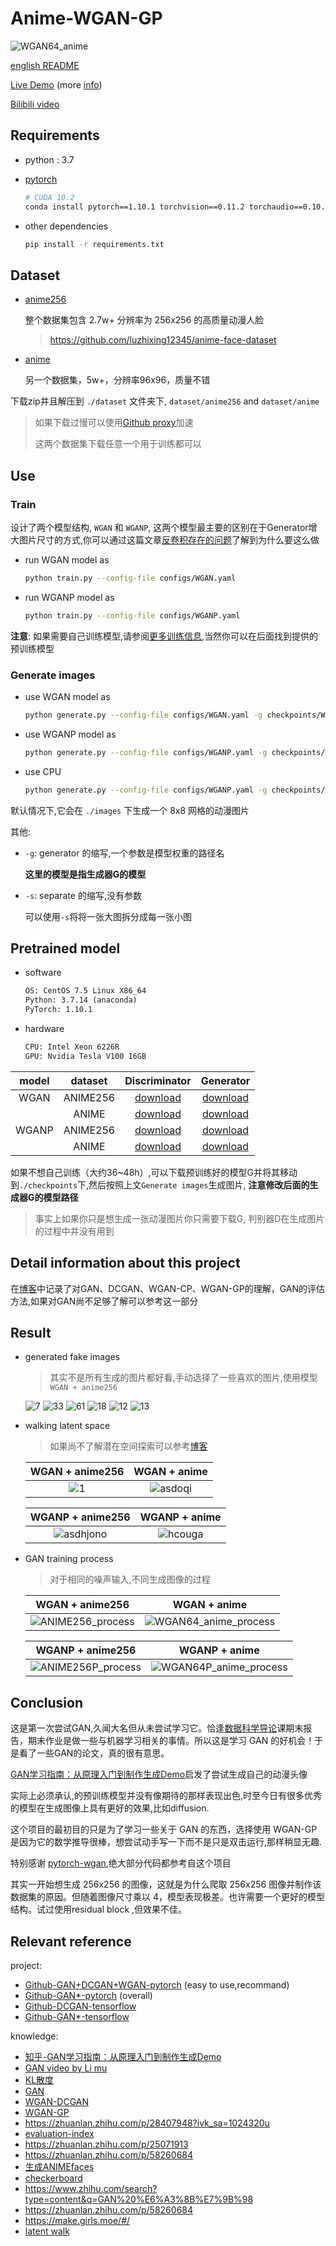 # Anime-WGAN-GP

![WGAN64_anime](https://raw.githubusercontent.com/learner-lu/picbed/master/WGAN64_anime.png)

[english README](en-README.md)

[Live Demo](https://visual.kamilu.top) (more [info](https://github.com/luzhixing12345/pytorch-model-deployment/tree/web-server))

[Bilibili video](https://www.bilibili.com/video/BV1cr4y147s8)

## Requirements

- python : 3.7
- [pytorch](https://pytorch.org/get-started/previous-versions/)

  ```bash
  # CUDA 10.2
  conda install pytorch==1.10.1 torchvision==0.11.2 torchaudio==0.10.1 cudatoolkit=10.2 -c pytorch
  ```

- other dependencies

  ```bash
  pip install -r requirements.txt
  ```

## Dataset

- [anime256](https://github.com/luzhixing12345/anime-face-dataset/releases/download/v0.0.1/anime256.zip)

  整个数据集包含 2.7w+ 分辨率为 256x256 的高质量动漫人脸

  > https://github.com/luzhixing12345/anime-face-dataset

- [anime](https://github.com/luzhixing12345/Anime-WGAN/releases/download/v0.0.2/faces.zip)

  另一个数据集，5w+，分辨率96x96，质量不错

下载zip并且解压到 `./dataset` 文件夹下, `dataset/anime256` and `dataset/anime`

> 如果下载过慢可以使用[Github proxy](https://ghproxy.com/)加速
>
> 这两个数据集下载任意一个用于训练都可以

## Use

### Train

设计了两个模型结构, `WGAN` 和 `WGANP`, 这两个模型最主要的区别在于Generator增大图片尺寸的方式,你可以通过这篇文章[反卷积存在的问题](https://distill.pub/2016/deconv-checkerboard/)了解到为什么要这么做

- run WGAN model as

  ```bash
  python train.py --config-file configs/WGAN.yaml
  ```

- run WGANP model as

  ```bash
  python train.py --config-file configs/WGANP.yaml
  ```

**注意**: 如果需要自己训练模型,请参阅[更多训练信息](./train-info.md),当然你可以在后面找到提供的预训练模型

### Generate images

- use WGAN model as

  ```bash
  python generate.py --config-file configs/WGAN.yaml -g checkpoints/WGAN/WGAN_G_epoch_39999.pth
  ```

- use WGANP model as

  ```bash
  python generate.py --config-file configs/WGANP.yaml -g checkpoints/WGANP/WGANP_G_epoch_39999.pth
  ```

- use CPU

  ```bash
  python generate.py --config-file configs/WGANP.yaml -g checkpoints/WGANP_G_ANIME256.pth MODEL.DEVICE cpu
  ```

默认情况下,它会在 `./images` 下生成一个 8x8 网格的动漫图片

其他:

- `-g`: generator 的缩写,一个参数是模型权重的路径名

  **这里的模型是指生成器G的模型**

- `-s`: separate 的缩写,没有参数

  可以使用`-s`将将一张大图拆分成每一张小图

## Pretrained model

- software

  ```txt
  OS: CentOS 7.5 Linux X86_64
  Python: 3.7.14 (anaconda)
  PyTorch: 1.10.1
  ```

- hardware

  ```txt
  CPU: Intel Xeon 6226R
  GPU: Nvidia Tesla V100 16GB
  ```

|model|dataset|Discriminator|Generator|
|:--:|:--:|:--:|:--:|
|WGAN|ANIME256|[download](https://github.com/luzhixing12345/Anime-WGAN/releases/download/v0.0.4/WGAN_D_ANIME256.pth)|[download](https://github.com/luzhixing12345/Anime-WGAN/releases/download/v0.0.4/WGAN_G_ANIME256.pth)|
||ANIME|[download](https://github.com/luzhixing12345/Anime-WGAN/releases/download/v0.0.4/WGAN_D_ANIME.pth)|[download](https://github.com/luzhixing12345/Anime-WGAN/releases/download/v0.0.4/WGAN_G_ANIME.pth)|
|WGANP|ANIME256|[download](https://github.com/luzhixing12345/Anime-WGAN/releases/download/v0.0.4/WGANP_D_ANIME256.pth)|[download](https://github.com/luzhixing12345/Anime-WGAN/releases/download/v0.0.4/WGANP_G_ANIME256.pth)|
||ANIME|[download](https://github.com/luzhixing12345/Anime-WGAN/releases/download/v0.0.4/WGANP_D_ANIME.pth)|[download](https://github.com/luzhixing12345/Anime-WGAN/releases/download/v0.0.4/WGANP_G_ANIME.pth)|

如果不想自己训练（大约36~48h）,可以下载预训练好的模型G并将其移动到`./checkpoints`下,然后按照上文`Generate images`生成图片, **注意修改后面的生成器G的模型路径**

> 事实上如果你只是想生成一张动漫图片你只需要下载G, 判别器D在生成图片的过程中并没有用到

## Detail information about this project

在[博客](https://luzhixing12345.github.io/tags/GAN/)中记录了对GAN、DCGAN、WGAN-CP、WGAN-GP的理解，GAN的评估方法,如果对GAN尚不足够了解可以参考这一部分

## Result

- generated fake images

  > 其实不是所有生成的图片都好看,手动选择了一些喜欢的图片,使用模型 `WGAN + anime256`

  ![7](https://raw.githubusercontent.com/learner-lu/picbed/master/7.png) ![33](https://raw.githubusercontent.com/learner-lu/picbed/master/33.png) ![61](https://raw.githubusercontent.com/learner-lu/picbed/master/61.png) ![18](https://raw.githubusercontent.com/learner-lu/picbed/master/18.png) ![12](https://raw.githubusercontent.com/learner-lu/picbed/master/12.png) ![13](https://raw.githubusercontent.com/learner-lu/picbed/master/13.png)

- walking latent space

  > 如果尚不了解潜在空间探索可以参考[博客](https://luzhixing12345.github.io/2022/05/18/GAN/GAN%E7%BD%91%E7%BB%9C%E8%AF%A6%E8%A7%A3(%E4%BA%8C)/)

  |WGAN + anime256|WGAN + anime|
  |:--:|:--:|
  |![1](https://raw.githubusercontent.com/learner-lu/picbed/master/walking_latent_space.gif)|![asdoqi](https://raw.githubusercontent.com/learner-lu/picbed/master/asdoqi.gif)|

  |WGANP + anime256|WGANP + anime|
  |:--:|:--:|
  |![asdhjono](https://raw.githubusercontent.com/learner-lu/picbed/master/asdhjono.gif)|![hcouga](https://raw.githubusercontent.com/learner-lu/picbed/master/hcouga.gif)|

- GAN training process

  > 对于相同的噪声输入,不同生成图像的过程

  |WGAN + anime256|WGAN + anime|
  |:--:|:--:|
  |![ANIME256_process](https://raw.githubusercontent.com/learner-lu/picbed/master/ANIME256_process.gif)|![WGAN64_anime_process](https://raw.githubusercontent.com/learner-lu/picbed/master/WGAN64_anime_process.gif)|

  |WGANP + anime256|WGANP + anime|
  |:--:|:--:|
  |![ANIME256P_process](https://raw.githubusercontent.com/learner-lu/picbed/master/ANIME256P_process.gif)|![WGAN64P_anime_process](https://raw.githubusercontent.com/learner-lu/picbed/master/WGAN64P_anime_process.gif)|

## Conclusion

这是第一次尝试GAN,久闻大名但从未尝试学习它。恰逢[数据科学导论](https://github.com/luzhixing12345/data-science-introduction)课期末报告，期末作业是做一些与机器学习相关的事情。所以这是学习 GAN 的好机会！于是看了一些GAN的论文，真的很有意思。

[GAN学习指南：从原理入门到制作生成Demo](https://zhuanlan.zhihu.com/p/24767059)启发了尝试生成自己的动漫头像

实际上必须承认,的预训练模型并没有像期待的那样表现出色,时至今日有很多优秀的模型在生成图像上具有更好的效果,比如diffusion.

这个项目的最初目的只是为了学习一些关于 GAN 的东西，选择使用 WGAN-GP 是因为它的数学推导很棒，想尝试动手写一下而不是只是双击运行,那样稍显无趣.

特别感谢 [pytorch-wgan](https://github.com/Zeleni9/pytorch-wgan),绝大部分代码都参考自这个项目

其实一开始想生成 256x256 的图像，这就是为什么爬取 256x256 图像并制作该数据集的原因。但随着图像尺寸乘以 4，模型表现极差。也许需要一个更好的模型结构。试过使用residual block ,但效果不佳。

## Relevant reference

project:

- [Github-GAN+DCGAN+WGAN-pytorch](https://github.com/Zeleni9/pytorch-wgan) (easy to use,recommand)
- [Github-GAN*-pytorch](https://github.com/eriklindernoren/PyTorch-GAN) (overall)
- [Github-DCGAN-tensorflow](https://github.com/carpedm20/DCGAN-tensorflow)
- [Github-GAN*-tensorflow](https://github.com/YadiraF/GAN)

knowledge:

- [知乎-GAN学习指南：从原理入门到制作生成Demo](https://zhuanlan.zhihu.com/p/24767059)
- [GAN video by Li mu](https://www.bilibili.com/video/BV1rb4y187vD)
- [KL散度](https://zhuanlan.zhihu.com/p/365400000)
- [GAN](https://www.zhihu.com/search?q=GAN&type=content&sort=upvoted_count)
- [WGAN-DCGAN](https://github.com/martinarjovsky/WassersteinGAN/blob/master/models/dcgan.py)
- [WGAN-GP](https://github.com/EmilienDupont/wgan-gp)
- https://zhuanlan.zhihu.com/p/28407948?ivk_sa=1024320u
- [evaluation-index](https://zhuanlan.zhihu.com/p/432965561)
- https://zhuanlan.zhihu.com/p/25071913
- https://zhuanlan.zhihu.com/p/58260684
- [生成ANIMEfaces](https://arxiv.org/pdf/1708.05509.pdf)
- [checkerboard](https://distill.pub/2016/deconv-checkerboard/)
- https://www.zhihu.com/search?type=content&q=GAN%20%E6%A3%8B%E7%9B%98
- https://zhuanlan.zhihu.com/p/58260684
- https://make.girls.moe/#/
- [latent walk](https://www.zhihu.com/search?type=content&q=latent%20walk)
